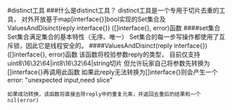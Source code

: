 #distinct工具
###什么是distinct工具？
    distinct工具是一个专用于切片去重的工具，
    对外开放基于map[interface{}]bool实现的Set集合及
    ValuesAndDisinct(reply interface{}) ([]interface{}, error)函数
####set集合
    Set集合满足集合的基本特性（无序、唯一）
    Set集合的每一步写操作都使用了互斥锁，因此它是线程安全的。
####ValuesAndDisinct(reply interface{}) ([]interface{}, error)函数
    该函数将校验参数reply的类型，
    目前仅支持uint8\16\32\64|int8\16\32\64|string切片
    但允许玩家自己将参数先转换为[]interface{}再调用此函数
    如果此reply无法转换为[]interface{}则会产生一个error:
    "unexpected input,need slice"
    
    如果成功转换，该函数将直接去除reply中的重复元素，并返回去重后的结果和一个nil(error)
